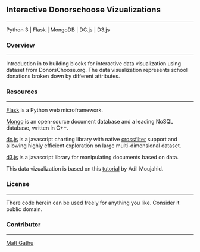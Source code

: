 ## Interactive Donorschoose Vizualizations

---
Python 3 | Flask | MongoDB | DC.js | D3.js

### Overview

---
Introduction in to building blocks for interactive data visualization using
dataset from DonorsChoose.org. The data visualization represents school
donations broken down by different attributes.

### Resources

---
[Flask](http://flask.pocoo.org/) is a Python web microframework.

[Mongo](http://www.mongodb.org/) is an open-source document database and a
leading NoSQL database, written in C++.

[dc.js](http://dc-js.github.io/dc.js/) is a javascript charting library with
native [crossfilter](http://square.github.io/crossfilter/) support and 
allowing highly efficient exploration on large multi-dimensional dataset.

[d3.js](http://d3js.org/) is a javascript library for manipulating documents
based on data.

This data vizualization is based on this
[tutorial](http://adilmoujahid.com/posts/2015/01/interactive-data-visualization-d3-dc-python-mongodb/) 
by Adil Moujahid.

### License

---
There code herein can be used freely for anything you like. Consider it public
domain.

### Contributor

---
[Matt Gathu](http://mattgathu.github.io/)
